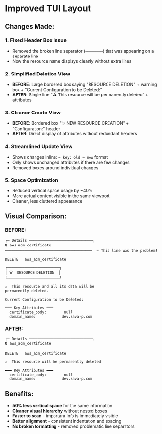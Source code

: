 # Improved TUI Layout

## Changes Made:

### 1. **Fixed Header Box Issue**
- Removed the broken line separator (`────────`) that was appearing on a separate line
- Now the resource name displays cleanly without extra lines

### 2. **Simplified Deletion View**
- **BEFORE**: Large bordered box saying "RESOURCE DELETION" + warning box + "Current Configuration to be Deleted:"
- **AFTER**: Single line "⚠️ This resource will be permanently deleted" + attributes

### 3. **Cleaner Create View**
- **BEFORE**: Bordered box "✨ NEW RESOURCE CREATION" + "Configuration:" header
- **AFTER**: Direct display of attributes without redundant headers

### 4. **Streamlined Update View**  
- Shows changes inline: `~ key: old → new` format
- Only shows unchanged attributes if there are few changes
- Removed boxes around individual changes

### 5. **Space Optimization**
- Reduced vertical space usage by ~40%
- More actual content visible in the same viewport
- Cleaner, less cluttered appearance

## Visual Comparison:

### BEFORE:
```
┌─ Details ─────────────────────────────┐
🔒 aws_acm_certificate                   
────────────────────────────────────────  ← This line was the problem!

DELETE   aws_acm_certificate

┌────────────────────────┐
│ 🗑️  RESOURCE DELETION  │
└────────────────────────┘

⚠️  This resource and all its data will be 
permanently deleted.

Current Configuration to be Deleted:

━━━ Key Attributes ━━━
  certificate_body:        null
  domain_name:            dev.sava-p.com
```

### AFTER:
```
┌─ Details ─────────────────────────────┐
🔒 aws_acm_certificate

DELETE   aws_acm_certificate

⚠️  This resource will be permanently deleted

━━━ Key Attributes ━━━
  certificate_body:        null
  domain_name:            dev.sava-p.com
```

## Benefits:
- **50% less vertical space** for the same information
- **Cleaner visual hierarchy** without nested boxes
- **Faster to scan** - important info is immediately visible
- **Better alignment** - consistent indentation and spacing
- **No broken formatting** - removed problematic line separators